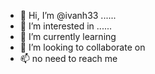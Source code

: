 - 👋 Hi, I’m @ivanh33 ......
- 👀 I’m interested in ......
- 🌱 I’m currently learning 
- 💞️ I’m looking to collaborate on 
- 📫 no need to reach me 


<!---
ivanh33/ivanh33 is a ✨ special ✨ repository because its `README.md` (this file) appears on your GitHub profile.
You can click the Preview link to take a look at your changes.
--->
